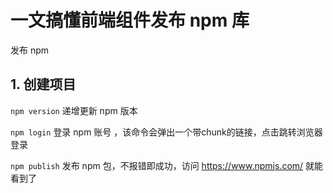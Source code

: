 # 一文搞懂前端组件发布 npm 库
发布 npm
## 1. 创建项目
`npm version` 递增更新 npm 版本

`npm login` 登录 npm 账号 ，该命令会弹出一个带chunk的链接，点击跳转浏览器登录

`npm publish` 发布 npm 包，不报错即成功，访问 https://www.npmjs.com/ 就能看到了
 